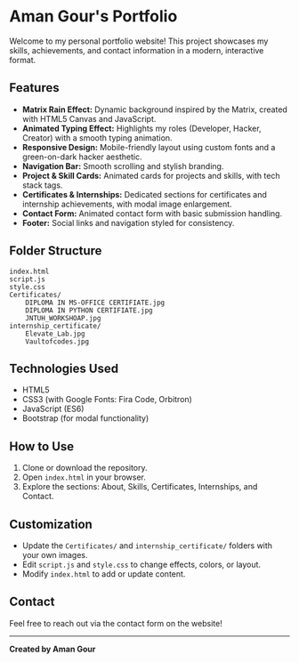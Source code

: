 # Aman Gour's Portfolio

Welcome to my personal portfolio website! This project showcases my skills, achievements, and contact information in a modern, interactive format.

## Features

- **Matrix Rain Effect:** Dynamic background inspired by the Matrix, created with HTML5 Canvas and JavaScript.
- **Animated Typing Effect:** Highlights my roles (Developer, Hacker, Creator) with a smooth typing animation.
- **Responsive Design:** Mobile-friendly layout using custom fonts and a green-on-dark hacker aesthetic.
- **Navigation Bar:** Smooth scrolling and stylish branding.
- **Project & Skill Cards:** Animated cards for projects and skills, with tech stack tags.
- **Certificates & Internships:** Dedicated sections for certificates and internship achievements, with modal image enlargement.
- **Contact Form:** Animated contact form with basic submission handling.
- **Footer:** Social links and navigation styled for consistency.

## Folder Structure

```
index.html
script.js
style.css
Certificates/
    DIPLOMA IN MS-OFFICE CERTIFIATE.jpg
    DIPLOMA IN PYTHON CERTIFIATE.jpg
    JNTUH_WORKSHOAP.jpg
internship_certificate/
    Elevate_Lab.jpg
    Vaultofcodes.jpg
```

## Technologies Used

- HTML5
- CSS3 (with Google Fonts: Fira Code, Orbitron)
- JavaScript (ES6)
- Bootstrap (for modal functionality)

## How to Use

1. Clone or download the repository.
2. Open `index.html` in your browser.
3. Explore the sections: About, Skills, Certificates, Internships, and Contact.

## Customization

- Update the `Certificates/` and `internship_certificate/` folders with your own images.
- Edit `script.js` and `style.css` to change effects, colors, or layout.
- Modify `index.html` to add or update content.

## Contact

Feel free to reach out via the contact form on the website!

---

**Created by Aman Gour**
